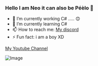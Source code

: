 ### Hello I am Neo it can also be Péèlo 🦉


- 🔭 I’m currently working C# ..... 😊
- 🌱 I’m currently learning C#
- 📫 How to reach me: [My discord](https://discord.com/invite/ZxVtUNAeCC)
- ⚡ Fun fact: i am a boy XD

[My Youtube Channel](https://www.youtube.com/channel/UCGXmeRqCm7aXbS27wMg52fg)



<img src = "" alt = "Image">
